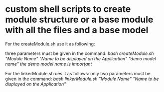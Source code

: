 # custom shell scripts to create module structure or a base module with all the files and a base model

For the createModule.sh use it as following:

three parameters must be given in the command:
*bash createModule.sh "Module Name" "Name to be displayed on the Application" "demo model name"*
*the demo model name is important*
  
For the linkerModule.sh ues it as follows:
only two parameters must be given in the command:
*bash linkerModule.sh "Module Name" "Name to be displayed on the Application"*
